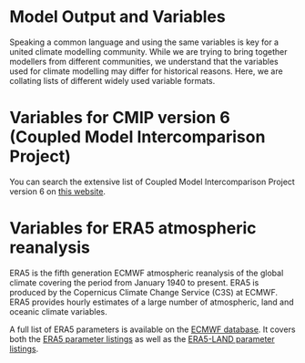 # Model Output and Variables

Speaking a common language and using the same variables is key for a united climate modelling community. While we are trying to bring together modellers from different communities, we understand that the variables used for climate modelling may differ for historical reasons. Here, we are collating lists of different widely used variable formats.

<!-- We have created a prototype of markdown files with variable tables that can be queried via jquery -->
<!-- Because they were not ready for quick searches (jquery with extended html tables is slow), we did not include them in the Legacy Relase (July/August 2023). -->
<!-- The code and markdown files are hosted on a github repository, however: https://github.com/svenbuder/access_model_variables -->

# Variables for CMIP version 6<br>(Coupled Model Intercomparison Project)

You can search the extensive list of Coupled Model Intercomparison Project version 6 on [this website](Chttps://clipc-services.ceda.ac.uk/dreq/index/var.html).

# Variables for ERA5 atmospheric reanalysis

ERA5 is the fifth generation ECMWF atmospheric reanalysis of the global climate covering the period from January 1940 to present. ERA5 is produced by the Copernicus Climate Change Service (C3S) at ECMWF. ERA5 provides hourly estimates of a large number of atmospheric, land and oceanic climate variables.

A full list of ERA5 parameters is available on the [ECMWF database](https://codes.ecmwf.int/grib/param-db/). It covers both the [ERA5 parameter listings](https://confluence.ecmwf.int/display/CKB/ERA5%3A+data+documentation#ERA5:datadocumentation-Parameterlistings) as well as the [ERA5-LAND parameter listings](https://confluence.ecmwf.int/display/CKB/ERA5-Land%3A+data+documentation#ERA5Land:datadocumentation-parameterlistingParameterlistings).